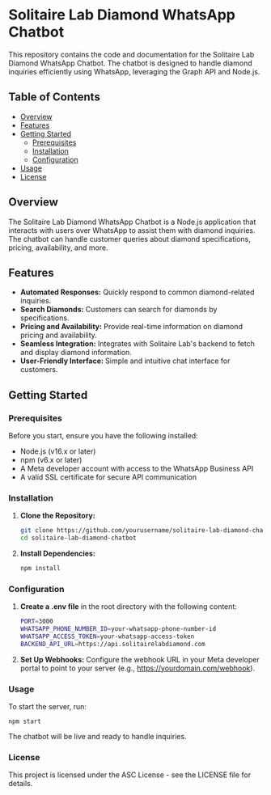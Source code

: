 # Solitaire Lab Diamond WhatsApp Chatbot

This repository contains the code and documentation for the Solitaire Lab Diamond WhatsApp Chatbot. The chatbot is designed to handle diamond inquiries efficiently using WhatsApp, leveraging the Graph API and Node.js.

## Table of Contents

- [Overview](#overview)
- [Features](#features)
- [Getting Started](#getting-started)
  - [Prerequisites](#prerequisites)
  - [Installation](#installation)
  - [Configuration](#configuration)
- [Usage](#usage)
- [License](#license)

## Overview

The Solitaire Lab Diamond WhatsApp Chatbot is a Node.js application that interacts with users over WhatsApp to assist them with diamond inquiries. The chatbot can handle customer queries about diamond specifications, pricing, availability, and more.

## Features

- **Automated Responses:** Quickly respond to common diamond-related inquiries.
- **Search Diamonds:** Customers can search for diamonds by specifications.
- **Pricing and Availability:** Provide real-time information on diamond pricing and availability.
- **Seamless Integration:** Integrates with Solitaire Lab's backend to fetch and display diamond information.
- **User-Friendly Interface:** Simple and intuitive chat interface for customers.

## Getting Started

### Prerequisites

Before you start, ensure you have the following installed:

- Node.js (v16.x or later)
- npm (v6.x or later)
- A Meta developer account with access to the WhatsApp Business API
- A valid SSL certificate for secure API communication

### Installation

1. **Clone the Repository:**

   ```bash
   git clone https://github.com/yourusername/solitaire-lab-diamond-chatbot.git
   cd solitaire-lab-diamond-chatbot
2. **Install Dependencies:**
    ```bash
   npm install
### Configuration
1. **Create a .env file** in the root directory with the following content:
    ```bash
    PORT=3000
    WHATSAPP_PHONE_NUMBER_ID=your-whatsapp-phone-number-id
    WHATSAPP_ACCESS_TOKEN=your-whatsapp-access-token
    BACKEND_API_URL=https://api.solitairelabdiamond.com
2. **Set Up Webhooks:** Configure the webhook URL in your Meta developer portal to point to your server (e.g., https://yourdomain.com/webhook).

### Usage
To start the server, run:

    npm start

The chatbot will be live and ready to handle inquiries.

### License
This project is licensed under the ASC License - see the LICENSE file for details.